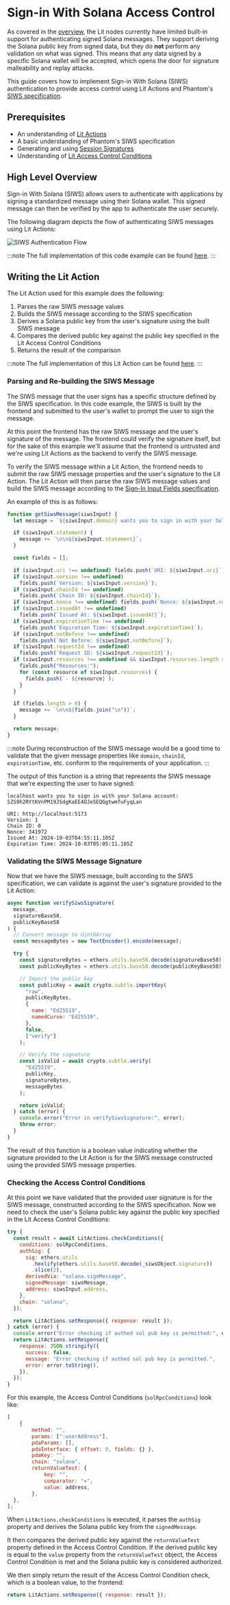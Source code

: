 # Sign-in With Solana Access Control

As covered in the [overview](./overview.md), the Lit nodes currently have limited built-in support for authenticating signed Solana messages. They support deriving the Solana public key from signed data, but they do **not** perform any validation on what was signed. This means that any data signed by a specific Solana wallet will be accepted, which opens the door for signature malleability and replay attacks.

This guide covers how to implement Sign-in With Solana (SIWS) authentication to provide access control using Lit Actions and Phantom's [SIWS specification](https://github.com/phantom/sign-in-with-solana/tree/main).

## Prerequisites

- An understanding of [Lit Actions](../../serverless-signing/overview)
- A basic understanding of Phantom's SIWS specification
- Generating and using [Session Signatures](../../authentication/session-sigs/intro.md)
- Understanding of [Lit Access Control Conditions](../../../sdk/access-control/evm/basic-examples)

## High Level Overview

Sign-in With Solana (SIWS) allows users to authenticate with applications by signing a standardized message using their Solana wallet. This signed message can then be verified by the app to authenticate the user securely.

The following diagram depicts the flow of authenticating SIWS messages using Lit Actions:

![SIWS Authentication Flow](../../../../static/img/siws-diagram.png)

:::note
The full implementation of this code example can be found [here](https://github.com/LIT-Protocol/developer-guides-code/blob/master/siws-accs/browser).
:::

## Writing the Lit Action

The Lit Action used for this example does the following:

1. Parses the raw SIWS message values
2. Builds the SIWS message according to the SIWS specification
3. Derives a Solana public key from the user's signature using the built SIWS message
4. Compares the derived public key against the public key specified in the Lit Access Control Conditions
5. Returns the result of the comparison

:::note
The full implementation of this Lit Action can be found [here](https://github.com/LIT-Protocol/developer-guides-code/blob/master/siws-accs/browser/src/litActionSiws.ts).
:::

### Parsing and Re-building the SIWS Message

The SIWS message that the user signs has a specific structure defined by the SIWS specification. In this code example, the SIWS is built by the frontend and submitted to the user's wallet to prompt the user to sign the message.

At this point the frontend has the raw SIWS message and the user's signature of the message. The frontend could verify the signature itself, but for the sake of this example we'll assume that the frontend is untrusted and we're using Lit Actions as the backend to verify the SIWS message.

To verify the SIWS message within a Lit Action, the frontend needs to submit the raw SIWS message properties and the user's signature to the Lit Action. The Lit Action will then parse the raw SIWS message values and build the SIWS message according to the [Sign-In Input Fields specification](https://github.com/phantom/sign-in-with-solana/tree/main?tab=readme-ov-file#sign-in-input-fields).

An example of this is as follows:

```js
function getSiwsMessage(siwsInput) {
  let message = `${siwsInput.domain} wants you to sign in with your Solana account:\n${siwsInput.address}`;

  if (siwsInput.statement) {
    message += `\n\n${siwsInput.statement}`;
  }

  const fields = [];

  if (siwsInput.uri !== undefined) fields.push(`URI: ${siwsInput.uri}`);
  if (siwsInput.version !== undefined)
    fields.push(`Version: ${siwsInput.version}`);
  if (siwsInput.chainId !== undefined)
    fields.push(`Chain ID: ${siwsInput.chainId}`);
  if (siwsInput.nonce !== undefined) fields.push(`Nonce: ${siwsInput.nonce}`);
  if (siwsInput.issuedAt !== undefined)
    fields.push(`Issued At: ${siwsInput.issuedAt}`);
  if (siwsInput.expirationTime !== undefined)
    fields.push(`Expiration Time: ${siwsInput.expirationTime}`);
  if (siwsInput.notBefore !== undefined)
    fields.push(`Not Before: ${siwsInput.notBefore}`);
  if (siwsInput.requestId !== undefined)
    fields.push(`Request ID: ${siwsInput.requestId}`);
  if (siwsInput.resources !== undefined && siwsInput.resources.length > 0) {
    fields.push("Resources:");
    for (const resource of siwsInput.resources) {
      fields.push(`- ${resource}`);
    }
  }

  if (fields.length > 0) {
    message += `\n\n${fields.join("\n")}`;
  }

  return message;
}
```

:::note
During reconstruction of the SIWS message would be a good time to validate that the given message properties like `domain`, `chainId`, `expirationTime`, etc. conform to the requirements of your application.
:::

The output of this function is a string that represents the SIWS message that we're expecting the user to have signed:

```
localhost wants you to sign in with your Solana account:
5ZS9h2RYtKVnPM19JSdgKaEE4UJeSEQGgtwmfuFyqLan

URI: http://localhost:5173
Version: 1
Chain ID: 0
Nonce: 341972
Issued At: 2024-10-03T04:55:11.105Z
Expiration Time: 2024-10-03T05:05:11.105Z
```

### Validating the SIWS Message Signature

Now that we have the SIWS message, built according to the SIWS specification, we can validate is against the user's signature provided to the Lit Action:

```js
async function verifySiwsSignature(
  message,
  signatureBase58,
  publicKeyBase58
) {
  // Convert message to Uint8Array
  const messageBytes = new TextEncoder().encode(message);

  try {
    const signatureBytes = ethers.utils.base58.decode(signatureBase58);
    const publicKeyBytes = ethers.utils.base58.decode(publicKeyBase58);

    // Import the public key
    const publicKey = await crypto.subtle.importKey(
      "raw",
      publicKeyBytes,
      {
        name: "Ed25519",
        namedCurve: "Ed25519",
      },
      false,
      ["verify"]
    );

    // Verify the signature
    const isValid = await crypto.subtle.verify(
      "Ed25519",
      publicKey,
      signatureBytes,
      messageBytes
    );

    return isValid;
  } catch (error) {
    console.error("Error in verifySiwsSignature:", error);
    throw error;
  }
}
```

The result of this function is a boolean value indicating whether the signature provided to the Lit Action is for the SIWS message constructed using the provided SIWS message properties.

### Checking the Access Control Conditions

At this point we have validated that the provided user signature is for the SIWS message, constructed according to the SIWS specification. Now we need to check the user's Solana public key against the public key specified in the Lit Access Control Conditions:

```js
try {
  const result = await LitActions.checkConditions({
    conditions: solRpcConditions,
    authSig: {
      sig: ethers.utils
        .hexlify(ethers.utils.base58.decode(_siwsObject.signature))
        .slice(2),
      derivedVia: "solana.signMessage",
      signedMessage: siwsMessage,
      address: siwsInput.address,
    },
    chain: "solana",
  });

  return LitActions.setResponse({ response: result });
} catch (error) {
  console.error("Error checking if authed sol pub key is permitted:", error);
  return LitActions.setResponse({
    response: JSON.stringify({
      success: false,
      message: "Error checking if authed sol pub key is permitted.",
      error: error.toString(),
    }),
  });
}
```

For this example, the Access Control Conditions (`solRpcConditions`) look like:

```js
[
    {
        method: "",
        params: [":userAddress"],
        pdaParams: [],
        pdaInterface: { offset: 0, fields: {} },
        pdaKey: "",
        chain: "solana",
        returnValueTest: {
            key: "",
            comparator: "=",
            value: address,
        },
  },
];
```

When `LitActions.checkConditions` is executed, it parses the `authSig` property and derives the Solana public key from the `signedMessage`.

It then compares the derived public key against the `returnValueTest` property defined in the Access Control Condition. If the derived public key is equal to the `value` property from the `returnValueTest` object, the Access Control Condition is met and the Solana public key is considered authorized.

We then simply return the result of the Access Control Condition check, which is a boolean value, to the frontend:

```js
return LitActions.setResponse({ response: result });
```
